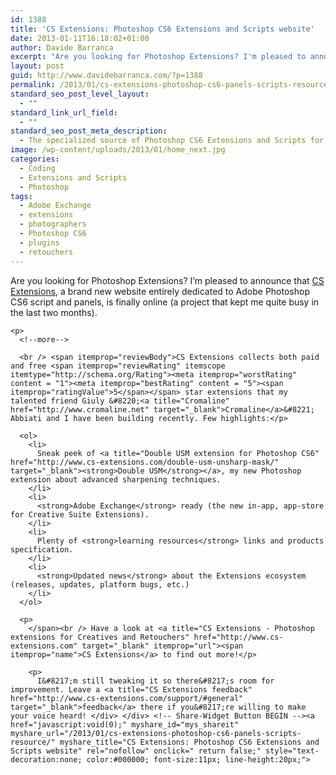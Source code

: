```yaml
---
id: 1388
title: 'CS Extensions: Photoshop CS6 Extensions and Scripts website'
date: 2013-01-11T16:18:02+01:00
author: Davide Barranca
excerpt: "Are you looking for Photoshop Extensions? I'm pleased to announce that CS Extensions, a brand new website entirely dedicated to Creative Suite products targeted to Photographers and Retouchers, is finally online (a project that kept me quite busy in the last two months)."
layout: post
guid: http://www.davidebarranca.com/?p=1388
permalink: /2013/01/cs-extensions-photoshop-cs6-panels-scripts-resource/
standard_seo_post_level_layout:
  - ""
standard_link_url_field:
  - ""
standard_seo_post_meta_description:
  - The specialized source of Photoshop CS6 Extensions and Scripts for Photographers and Retouchers linked to the new Adobe Exchange marketplace
image: /wp-content/uploads/2013/01/home_next.jpg
categories:
  - Coding
  - Extensions and Scripts
  - Photoshop
tags:
  - Adobe Exchange
  - extensions
  - photographers
  - Photoshop CS6
  - plugins
  - retouchers
---
```

<div class="pf-content">
  <div itemscope itemtype="http://schema.org/Review">
    <div itemprop="itemReviewed" itemscope itemtype="http://schema.org/CreativeWork">
      <meta itemprop="image" content="http://www.cs-extensions.com/wp-content/uploads/theme/logo_header5.png" />
      Are you looking for Photoshop Extensions? I&#8217;m pleased to announce that
      <span itemprop="description"><a title="CS Extensions - Photoshop extensions for Creatives and Retouchers" href="http://www.cs-extensions.com" target="_blank" itemprop="url"><span itemprop="name">CS Extensions</span></a>, a brand new website entirely dedicated to Adobe Photoshop CS6 script and panels</span>, is finally online (a project that kept me quite busy in the last two months).
    </div>

    <p>
      <!--more-->

      <br /> <span itemprop="reviewBody">CS Extensions collects both paid and free <span itemprop="reviewRating" itemscope itemtype="http://schema.org/Rating"><meta itemprop="worstRating" content = "1"><meta itemprop="bestRating" content = "5"><span itemprop="ratingValue">5</span></span> star extensions that my talented friend Giuly &#8220;<a title="Cromaline" href="http://www.cromaline.net" target="_blank">Cromaline</a>&#8221; Abbiati and I have been building recently. Few highlights:</p>

      <ol>
        <li>
          Sneak peek of <a title="Double USM extension for Photoshop CS6" href="http://www.cs-extensions.com/double-usm-unsharp-mask/" target="_blank"><strong>Double USM</strong></a>, my new Photoshop extension about advanced sharpening techniques.
        </li>
        <li>
          <strong>Adobe Exchange</strong> ready (the new in-app, app-store for Creative Suite Extensions).
        </li>
        <li>
          Plenty of <strong>learning resources</strong> links and products specification.
        </li>
        <li>
          <strong>Updated news</strong> about the Extensions ecosystem (releases, updates, platform bugs, etc.)
        </li>
      </ol>

      <p>
        </span><br /> Have a look at <a title="CS Extensions - Photoshop extensions for Creatives and Retouchers" href="http://www.cs-extensions.com" target="_blank" itemprop="url"><span itemprop="name">CS Extensions</a> to find out more!</p>

        <p>
          I&#8217;m still tweaking it so there&#8217;s room for improvement. Leave a <a title="CS Extensions feedback" href="http://www.cs-extensions.com/support/#general" target="_blank">feedback</a> there if you&#8217;re willing to make your voice heard! </div> </div> <!-- Share-Widget Button BEGIN --><a href="javascript:void(0);" myshare_id="mys_shareit" myshare_url="/2013/01/cs-extensions-photoshop-cs6-panels-scripts-resource/" myshare_title="CS Extensions: Photoshop CS6 Extensions and Scripts website" rel="nofollow" onclick=" return false;" style="text-decoration:none; color:#000000; font-size:11px; line-height:20px;">
          
